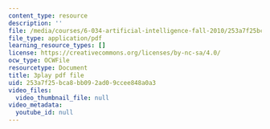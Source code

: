 ```yaml
---
content_type: resource
description: ''
file: /media/courses/6-034-artificial-intelligence-fall-2010/253a7f25bca8bb092ad09ccee848a0a3_UHBmv7qCey4.pdf
file_type: application/pdf
learning_resource_types: []
license: https://creativecommons.org/licenses/by-nc-sa/4.0/
ocw_type: OCWFile
resourcetype: Document
title: 3play pdf file
uid: 253a7f25-bca8-bb09-2ad0-9ccee848a0a3
video_files:
  video_thumbnail_file: null
video_metadata:
  youtube_id: null
---
```

